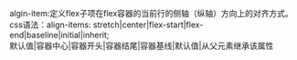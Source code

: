 


algin-item:定义flex子项在flex容器的当前行的侧轴（纵轴）方向上的对齐方式。  
css语法：align-items: stretch|center|flex-start|flex-end|baseline|initial|inherit;  
默认值|容器中心|容器开头|容器结尾|容器基线|默认值|从父元素继承该属性 


